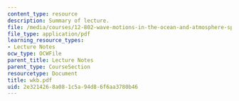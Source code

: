 ```yaml
---
content_type: resource
description: Summary of lecture.
file: /media/courses/12-802-wave-motions-in-the-ocean-and-atmosphere-spring-2004/2e3214268a081c5a94d86f6aa3780b46_wkb.pdf
file_type: application/pdf
learning_resource_types:
- Lecture Notes
ocw_type: OCWFile
parent_title: Lecture Notes
parent_type: CourseSection
resourcetype: Document
title: wkb.pdf
uid: 2e321426-8a08-1c5a-94d8-6f6aa3780b46
---
```

